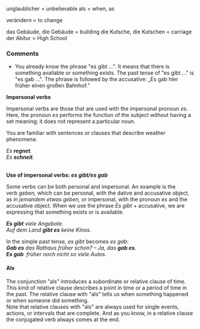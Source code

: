 unglaublicher = unbelievable
als = when, as 

verändern = to change 

das Gebäude, die Gebäude = building
die Kutsche, die Kutschen = carriage
der Abitur = High School 

### Comments
+ You already know the phrase "es gibt ...". It means that there is something available or something exists. The past tense of "es gibt ..." is "es gab ...". The phrase is followed by the accusative: „Es gab hier früher einen großen Bahnhof.“

**Impersonal verbs**

Impersonal verbs are those that are used with the impersonal pronoun _es_. Here, the pronoun _es_ performs the function of the subject without having a set meaning; it does not represent a particular noun.

You are familiar with sentences or clauses that describe weather phenomena:

_Es **regnet**.  
Es **schneit**._  
 

**Use of impersonal verbs: _es gibt/es gab_**

Some verbs can be both personal and impersonal. An example is the verb _geben,_ which can be personal, with the dative and accusative object, as in _jemandem etwas geben,_ or impersonal, with the pronoun _es_ and the accusative object. When we use the phrase _Es gibt_ + accusative, we are expressing that something exists or is available.

**_Es gibt_** _viele Angebote.  
Auf dem Land **gibt es** keine Kinos._  
  
In the simple past tense, _es gibt_ becomes _es gab_:  
**_Gab es_** _das Rathaus früher schon? – Ja, das **gab es**._  
**_Es gab_**  _früher noch nicht so viele Autos._

#### Als
The conjunction "als" introduces a subordinate or relative clause of time. This kind of relative clause describes a point in time or a period of time in the past. The relative clause with "als" tells us when something happened or when someone did something.  
Note that relative clauses with "als" are always used for single events, actions, or intervals that are complete. And as you know, in a relative clause the conjugated verb always comes at the end.


